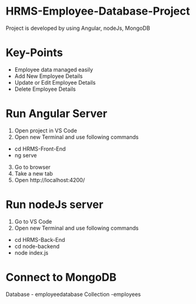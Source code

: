 # HRMS-Employee-Database-Project

Project is developed by using Angular, nodeJs, MongoDB

# Key-Points
- Employee data managed easily
- Add New Employee Details
- Update or Edit Employee Details
- Delete Employee Details

# Run Angular Server
1. Open project in VS Code
2. Open new Terminal and use following commands
  - cd HRMS-Front-End
  - ng serve
3. Go to browser
4. Take a new tab
5. Open http://localhost:4200/

# Run nodeJs server
1. Go to VS Code
2. Open new Terminal and use following commands
  - cd HRMS-Back-End
  - cd node-backend
  - node index.js

# Connect to MongoDB
Database - employeedatabase
Collection -employees
